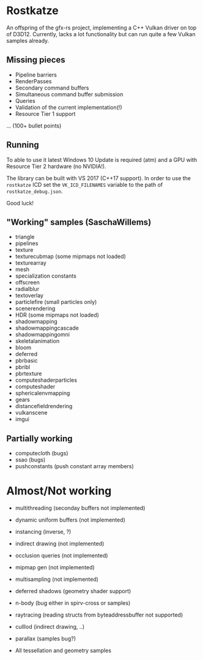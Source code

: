 
# Rostkatze

An offspring of the gfx-rs project, implementing a C++ Vulkan driver on top of D3D12.
Currently, lacks a lot functionality but can run quite a few Vulkan samples already.

## Missing pieces

- Pipeline barriers
- RenderPasses
- Secondary command buffers
- Simultaneous command buffer submission
- Queries
- Validation of the current implementation(!)
- Resource Tier 1 support

... (100+ bullet points)

## Running

To able to use it latest Windows 10 Update is required (atm) and a GPU with Resource Tier 2 hardware (no NVIDIA!).

The library can be built with VS 2017 (C++17 support). In order to use the `rostkatze` ICD set the `VK_ICD_FILENAMES` variable to the path of `rostkatze_debug.json`.

Good luck!


## "Working" samples (SaschaWillems)

- triangle
- pipelines
- texture
- texturecubmap (some mipmaps not loaded)
- texturearray
- mesh
- specialization constants
- offscreen
- radialblur
- textoverlay
- particlefire (small particles only)
- scenerendering
- HDR (some mipmaps not loaded)
- shadowmapping
- shadowmappingcascade
- shadowmappingomni
- skeletalanimation
- bloom
- deferred
- pbrbasic
- pbribl
- pbrtexture
- computeshaderparticles
- computeshader
- sphericalenvmapping
- gears
- distancefieldrendering
- vulkanscene
- imgui

## Partially working

- computecloth (bugs)
- ssao (bugs)
- pushconstants (push constant array members)

# Almost/Not working

- multithreading (seconday buffers not implemented)
- dynamic uniform buffers (not implemented)
- instancing (inverse, ?)
- indirect drawing (not implemented)
- occlusion queries (not implemented)
- mipmap gen (not implemented)
- multisampling (not implemented)
- deferred shadows (geometry shader support)
- n-body (bug either in spirv-cross or samples)
- raytracing (reading structs from byteaddressbuffer not supported)
- culllod (indirect drawing, ..)
- parallax (samples bug?)

- All tessellation and geometry samples
